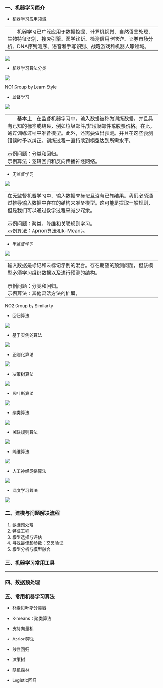 ### 一、机器学习简介 ###

- 机器学习应用领域

<table><tr><td>&emsp;&emsp;机器学习已广泛应用于数据挖掘、计算机视觉、自然语言处理、生物特征识别、搜索引擎、医学诊断、检测信用卡欺诈、证券市场分析、DNA序列测序、语音和手写识别、战略游戏和机器人等领域。</table></tr></td>

![](https://i.imgur.com/NMWaXEz.png)

- 机器学习算法分类

![](https://i.imgur.com/l77Mrlq.jpg)

NO1.Group by Learn Style

- 监督学习

![](https://i.imgur.com/kbfgESu.jpg)

<table><tr><td>
&emsp;&emsp;基本上，在监督机器学习中，输入数据被称为训练数据，并且具有已知的标签或结果，例如垃圾邮件/非垃圾邮件或股票价格。在此，通过训练过程中准备模型。此外，还需要做出预测。并且在这些预测错误时予以纠正。训练过程一直持续到模型达到所需水平。
<br><br>示例问题：分类和回归。<br>示例算法：逻辑回归和反向传播神经网络。
</table></tr></td>

- 无监督学习

![](https://i.imgur.com/z94FZPJ.jpg)

<table><tr><td>
在无监督机器学习中，输入数据未标记且没有已知结果。我们必须通过推导输入数据中存在的结构来准备模型。这可能是提取一般规则，但是我们可以通过数学过程来减少冗余。
<br><br>示例问题：聚类，降维和关联规则学习。<br>示例算法：Apriori算法和k-Means。
</table></tr></td>

- 半监督学习

![](https://i.imgur.com/M3p4g9H.jpg)

<table><tr><td>
输入数据是标记和未标记示例的混合。存在期望的预测问题，但该模型必须学习组织数据以及进行预测的结构。
<br><br>示例问题：分类和回归。<br>示例算法：其他灵活方法的扩展。
</table></tr></td>

NO2.Group by Similarity

- 回归算法

![](https://i.imgur.com/seD0VAN.png)

- 基于实例的算法

![](https://i.imgur.com/RxsKjcA.png)

- 正则化算法

![](https://i.imgur.com/1MxJKkG.png)

- 决策树算法

![](https://i.imgur.com/R1zu66w.png)

- 贝叶斯算法

![](https://i.imgur.com/IzrYVzM.png)

- 聚类算法

![](https://i.imgur.com/o1LoOd1.png)

- 关联规则算法

![](https://i.imgur.com/JBytdep.png)

- 降维算法

![](https://i.imgur.com/cycaEc9.png)

- 人工神经网络算法

![](https://i.imgur.com/wfgtgY7.png)

- 深度学习算法

![](https://i.imgur.com/iQuLAs2.png)

### 二、建模与问题解决流程 ###

1. 数据预处理
2. 特征工程
3. 模型选择与评估
4. 寻找最佳超参数：交叉验证
5. 模型分析与模型融合


### 三、机器学习常用工具 ###

----------

### 四、数据预处理 ###

### 五、常用机器学习算法 ###

- 朴素贝叶斯分类器

- K-means：聚类算法

- 支持向量机

- Apriori算法

- 线性回归

- 决策树

- 随机森林

- Logistic回归



 
